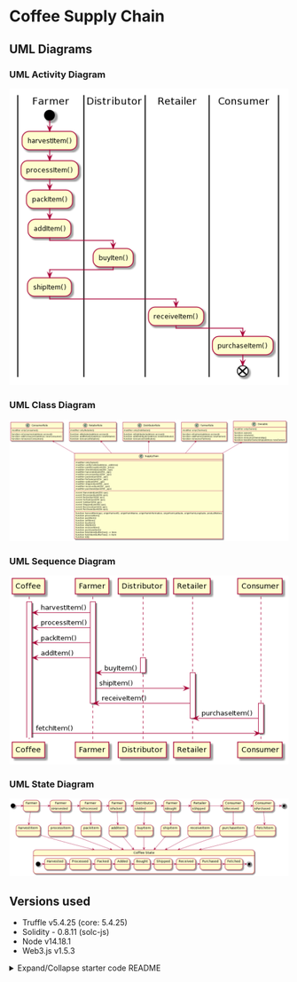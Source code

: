 # Coffee Supply Chain

## UML Diagrams

### UML Activity Diagram

![UML Activity Diagram](diagrams/uml-activity.png)

### UML Class Diagram

![UML Activity Diagram](diagrams/uml-class.png)

### UML Sequence Diagram

![UML Sequence Diagram](diagrams/uml-sequence.png)

### UML State Diagram

![UML State Diagram](diagrams/uml-state.png)

## Versions used

- Truffle v5.4.25 (core: 5.4.25)
- Solidity - 0.8.11 (solc-js)
- Node v14.18.1
- Web3.js v1.5.3

<details>
<summary>Expand/Collapse starter code README</summary>

# Supply chain & data auditing

This repository containts an Ethereum DApp that demonstrates a Supply Chain flow between a Seller and Buyer. The user story is similar to any commonly used supply chain process. A Seller can add items to the inventory system stored in the blockchain. A Buyer can purchase such items from the inventory system. Additionally a Seller can mark an item as Shipped, and similarly a Buyer can mark an item as Received.

The DApp User Interface when running should look like...

![truffle test](req-docs/images/ftc_product_overview.png)

![truffle test](req-docs/images/ftc_farm_details.png)

![truffle test](req-docs/images/ftc_product_details.png)

![truffle test](req-docs/images/ftc_transaction_history.png)

## Getting Started

These instructions will get you a copy of the project up and running on your local machine for development and testing purposes. See deployment for notes on how to deploy the project on a live system.

### Prerequisites

Please make sure you've already installed ganache-cli, Truffle and enabled MetaMask extension in your browser.

```
Give examples (to be clarified)
```

### Installing

> The starter code is written for **Solidity v0.4.24**. At the time of writing, the current Truffle v5 comes with Solidity v0.5 that requires function _mutability_ and _visibility_ to be specified (please refer to Solidity [documentation](https://docs.soliditylang.org/en/v0.5.0/050-breaking-changes.html) for more details). To use this starter code, please run `npm i -g truffle@4.1.14` to install Truffle v4 with Solidity v0.4.24.

A step by step series of examples that tell you have to get a development env running

Clone this repository:

```
git clone https://github.com/udacity/nd1309/tree/master/course-5/project-6
```

Change directory to `project-6` folder and install all requisite npm packages (as listed in `package.json`):

```
cd project-6
npm install
```

Launch Ganache:

```
ganache-cli -m "spirit supply whale amount human item harsh scare congress discover talent hamster"
```

Your terminal should look something like this:

![truffle test](req-docs/images/ganache-cli.png)

In a separate terminal window, Compile smart contracts:

```
truffle compile
```

Your terminal should look something like this:

![truffle test](req-docs/images/truffle_compile.png)

This will create the smart contract artifacts in folder `build\contracts`.

Migrate smart contracts to the locally running blockchain, ganache-cli:

```
truffle migrate
```

Your terminal should look something like this:

![truffle test](req-docs/images/truffle_migrate.png)

Test smart contracts:

```
truffle test
```

All 10 tests should pass.

![truffle test](req-docs/images/truffle_test.png)

In a separate terminal window, launch the DApp:

```
npm run dev
```

## Built With

- [Ethereum](https://www.ethereum.org/) - Ethereum is a decentralized platform that runs smart contracts
- [IPFS](https://ipfs.io/) - IPFS is the Distributed Web | A peer-to-peer hypermedia protocol
  to make the web faster, safer, and more open.
- [Truffle Framework](http://truffleframework.com/) - Truffle is the most popular development framework for Ethereum with a mission to make your life a whole lot easier.

## Authors

See also the list of [contributors](https://github.com/your/project/contributors.md) who participated in this project.

## Acknowledgments

- Solidity
- Ganache-cli
- Truffle
- IPFS

</details>
